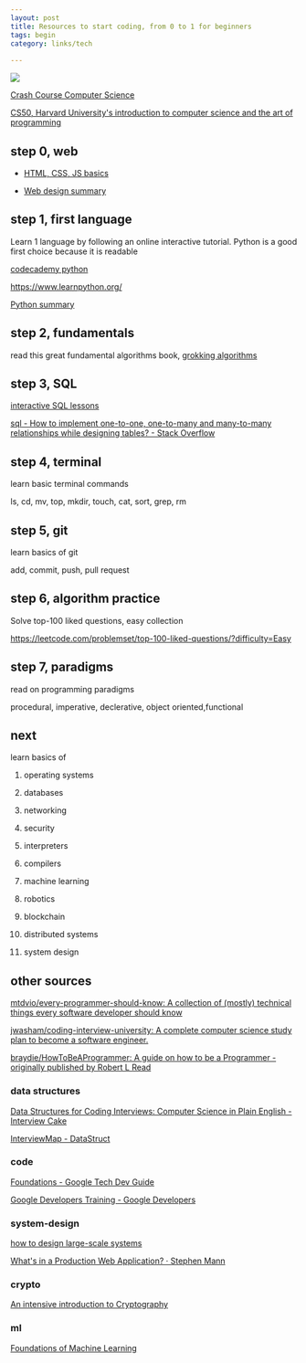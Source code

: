 ```yaml
---
layout: post
title: Resources to start coding, from 0 to 1 for beginners
tags: begin
category: links/tech
 
---
```


![](https://images.unsplash.com/photo-1584907797015-7554cd315667?ixlib=rb-1.2.1&ixid=eyJhcHBfaWQiOjEyMDd9&auto=format&fit=crop&w=1655&q=80)

[Crash Course Computer Science](https://www.youtube.com/playlist?list=PL8dPuuaLjXtNlUrzyH5r6jN9ulIgZBpdo)

[CS50, Harvard University's introduction to computer science and the art of programming](https://www.youtube.com/playlist?list=PLhQjrBD2T381L3iZyDTxRwOBuUt6m1FnW)

## step 0, web 

*  [HTML, CSS, JS basics](https://www.w3schools.com/html/default.asp)
   
* [Web design summary](https://jgthms.com/web-design-in-4-minutes/)

## step 1, first language

Learn 1 language by following an online interactive tutorial. Python is a good first choice because it is readable 

[codecademy python](https://www.codecademy.com/learn/learn-python)

<https://www.learnpython.org/>

[Python summary](https://learnxinyminutes.com/docs/python/)

## step 2, fundamentals

read this great fundamental algorithms book, [grokking algorithms](http://93.174.95.29/main/9F2B390517083CF4485BA524B80815F5)

## step 3, SQL 

[interactive SQL lessons](https://sqlbolt.com/)

[sql - How to implement one-to-one, one-to-many and many-to-many relationships while designing tables? - Stack Overflow](https://stackoverflow.com/questions/7296846/how-to-implement-one-to-one-one-to-many-and-many-to-many-relationships-while-de)


## step 4, terminal 

learn basic terminal commands

ls, cd, mv, top, mkdir, touch, cat, sort, grep, rm 

## step 5, git 

learn basics of git 

add, commit, push, pull request


## step 6, algorithm practice

Solve top-100 liked questions, easy collection
   
https://leetcode.com/problemset/top-100-liked-questions/?difficulty=Easy


## step 7, paradigms 

read on programming paradigms

procedural, imperative, declerative, object oriented,functional  

## next 

learn basics of 

1. operating systems

4. databases

5. networking

6. security 

1. interpreters
   
2. compilers 

3. machine learning 

6. robotics 

4. blockchain

7. distributed systems 

8. system design


## other sources

[mtdvio/every-programmer-should-know: A collection of (mostly) technical things every software developer should know](https://github.com/mtdvio/every-programmer-should-know)

[jwasham/coding-interview-university: A complete computer science study plan to become a software engineer.](https://github.com/jwasham/coding-interview-university#how-to-use-it)

[braydie/HowToBeAProgrammer: A guide on how to be a Programmer - originally published by Robert L Read](https://github.com/braydie/HowToBeAProgrammer)


### data structures

[Data Structures for Coding Interviews: Computer Science in Plain English - Interview Cake](https://www.interviewcake.com/article/python/data-structures-coding-interview?collection=dsa)

[InterviewMap - DataStruct](https://yuchengkai.cn/docs/cs/dataStruct.html)

### code

[Foundations - Google Tech Dev Guide](https://techdevguide.withgoogle.com/paths/foundational/)

[Google Developers Training  -  Google Developers](https://developers.google.com/training/)


### system-design

[how to design large-scale systems](https://github.com/donnemartin/system-design-primer#index-of-system-design-topics)

[What's in a Production Web Application? · Stephen Mann](https://stephenmann.io/post/whats-in-a-production-web-application/)

### crypto

[An intensive introduction to Cryptography](https://intensecrypto.org/public/)

### ml

[Foundations of Machine Learning](https://bloomberg.github.io/foml/#lectures)

